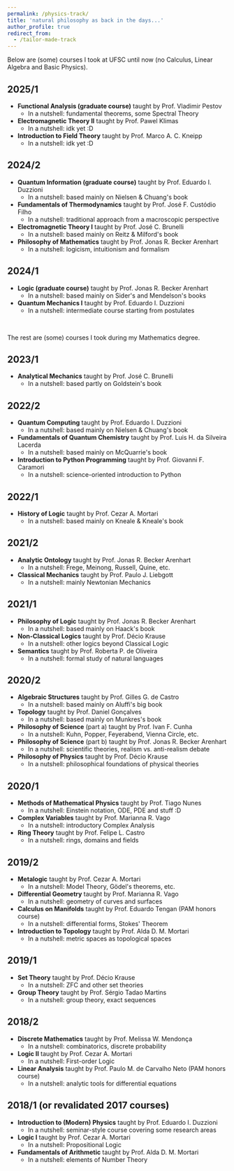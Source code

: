 ```yaml
---
permalink: /physics-track/
title: 'natural philosophy as back in the days...'
author_profile: true
redirect_from: 
  - /tailor-made-track
---
```


Below are (some) courses I took at UFSC until now (no Calculus, Linear Algebra and Basic Physics).

## 2025/1
- **Functional Analysis (graduate course)** taught by Prof. Vladimir Pestov  
  - In a nutshell: fundamental theorems, some Spectral Theory  
- **Electromagnetic Theory II** taught by Prof. Pawel Klimas  
  - In a nutshell: idk yet :D  
- **Introduction to Field Theory** taught by Prof. Marco A. C. Kneipp  
  - In a nutshell: idk yet :D  

## 2024/2
- **Quantum Information (graduate course)** taught by Prof. Eduardo I. Duzzioni  
  - In a nutshell: based mainly on Nielsen & Chuang's book 
- **Fundamentals of Thermodynamics** taught by Prof. José F. Custódio Filho  
  - In a nutshell: traditional approach from a macroscopic perspective  
- **Electromagnetic Theory I** taught by Prof. José C. Brunelli  
  - In a nutshell: based mainly on Reitz & Milford's book
- **Philosophy of Mathematics** taught by Prof. Jonas R. Becker Arenhart  
  - In a nutshell: logicism, intuitionism and formalism 

## 2024/1
- **Logic (graduate course)** taught by Prof. Jonas R. Becker Arenhart  
  - In a nutshell: based mainly on Sider's and Mendelson's books  
- **Quantum Mechanics I** taught by Prof. Eduardo I. Duzzioni  
  - In a nutshell: intermediate course starting from postulates  

&nbsp;


The rest are (some) courses I took during my Mathematics degree.

## 2023/1
- **Analytical Mechanics** taught by Prof. José C. Brunelli  
  - In a nutshell: based partly on Goldstein's book  

## 2022/2
- **Quantum Computing** taught by Prof. Eduardo I. Duzzioni  
  - In a nutshell: based mainly on Nielsen & Chuang's book  
- **Fundamentals of Quantum Chemistry** taught by Prof. Luis H. da Silveira Lacerda  
  - In a nutshell: based mainly on McQuarrie's book  
- **Introduction to Python Programming** taught by Prof. Giovanni F. Caramori  
  - In a nutshell: science-oriented introduction to Python  

## 2022/1
- **History of Logic** taught by Prof. Cezar A. Mortari  
  - In a nutshell: based mainly on Kneale & Kneale's book  

## 2021/2
- **Analytic Ontology** taught by Prof. Jonas R. Becker Arenhart  
  - In a nutshell: Frege, Meinong, Russell, Quine, etc.  
- **Classical Mechanics** taught by Prof. Paulo J. Liebgott  
  - In a nutshell: mainly Newtonian Mechanics  

## 2021/1
- **Philosophy of Logic** taught by Prof. Jonas R. Becker Arenhart  
  - In a nutshell: based mainly on Haack's book  
- **Non-Classical Logics** taught by Prof. Décio Krause  
  - In a nutshell: other logics beyond Classical Logic  
- **Semantics** taught by Prof. Roberta P. de Oliveira  
  - In a nutshell: formal study of natural languages  

## 2020/2
- **Algebraic Structures** taught by Prof. Gilles G. de Castro  
  - In a nutshell: based mainly on Aluffi's big book
- **Topology** taught by Prof. Daniel Gonçalves  
  - In a nutshell: based mainly on Munkres's book   
- **Philosophy of Science** (part a) taught by Prof. Ivan F. Cunha  
  - In a nutshell: Kuhn, Popper, Feyerabend, Vienna Circle, etc.
- **Philosophy of Science** (part b) taught by Prof. Jonas R. Becker Arenhart  
  - In a nutshell: scientific theories, realism vs. anti-realism debate
- **Philosophy of Physics** taught by Prof. Décio Krause  
  - In a nutshell: philosophical foundations of physical theories

## 2020/1
- **Methods of Mathematical Physics** taught by Prof. Tiago Nunes  
  - In a nutshell: Einstein notation, ODE, PDE and stuff :D  
- **Complex Variables** taught by Prof. Marianna R. Vago  
  - In a nutshell: introductory Complex Analysis
- **Ring Theory** taught by Prof. Felipe L. Castro
  - In a nutshell: rings, domains and fields

## 2019/2
- **Metalogic** taught by Prof. Cezar A. Mortari  
  - In a nutshell: Model Theory, Gödel's theorems, etc. 
- **Differential Geometry** taught by Prof. Marianna R. Vago  
  - In a nutshell: geometry of curves and surfaces  
- **Calculus on Manifolds** taught by Prof. Eduardo Tengan (PAM honors course)
  - In a nutshell: differential forms, Stokes' Theorem
- **Introduction to Topology** taught by Prof. Alda D. M. Mortari
  - In a nutshell: metric spaces as topological spaces

## 2019/1
- **Set Theory** taught by Prof. Décio Krause  
  - In a nutshell: ZFC and other set theories
- **Group Theory** taught by Prof. Sérgio Tadao Martins 
  - In a nutshell: group theory, exact sequences

## 2018/2
- **Discrete Mathematics** taught by Prof. Melissa W. Mendonça  
  - In a nutshell: combinatorics, discrete probability
- **Logic II** taught by Prof. Cezar A. Mortari  
  - In a nutshell: First-order Logic  
- **Linear Analysis** taught by Prof. Paulo M. de Carvalho Neto (PAM honors course)
  - In a nutshell: analytic tools for differential equations  

## 2018/1 (or revalidated 2017 courses)
- **Introduction to (Modern) Physics** taught by Prof. Eduardo I. Duzzioni  
  - In a nutshell: seminar-style course covering some research areas
- **Logic I** taught by Prof. Cezar A. Mortari  
  - In a nutshell: Propositional Logic
- **Fundamentals of Arithmetic** taught by Prof. Alda D. M. Mortari
  - In a nutshell: elements of Number Theory
